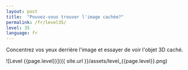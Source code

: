 ```yaml
---
layout: post
title:  "Pouvez-vous trouver l'image cachée?"
permalink: /fr/level35/
level: 35
language: fr
---
```

Concentrez vos yeux derrière l'image et essayer de voir l'objet 3D caché.

![Level {{page.level}}]({{ site.url }}/assets/level_{{page.level}}.png)